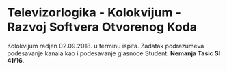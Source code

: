 # Televizorlogika - Kolokvijum - Razvoj Softvera Otvorenog Koda

Kolokvijum radjen 02.09.2018. u terminu ispita. Zadatak podrazumeva podesavanje kanala kao i podesavanje glasnoce
Student: **Nemanja Tasic SI 41/16**.
